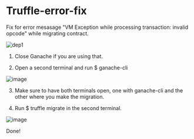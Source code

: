 # Truffle-error-fix
Fix for error mesasage "VM Exception while processing transaction: invalid opcode" while migrating contract.

![dep1](https://user-images.githubusercontent.com/60452756/120769341-51153580-c51d-11eb-8505-bfa3258aec68.PNG)


1. Close Ganache if you are using that.

2. Open a second terminal and run $ ganache-cli

![image](https://user-images.githubusercontent.com/60452756/120769756-b9641700-c51d-11eb-8a0c-02b4f2777121.png)

3. Make sure to have both terminals open, one with ganache-cli and the other where you make the migration.

4. Run $ truffle migrate in the second terminal. 

![image](https://user-images.githubusercontent.com/60452756/120770115-1a8bea80-c51e-11eb-8907-74d469308134.png)

Done!
